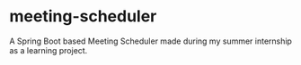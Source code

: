 # meeting-scheduler
A Spring Boot based Meeting Scheduler made during my summer internship as a learning project.
